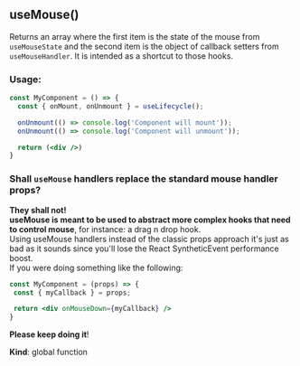 <a name="useMouse"></a>

## useMouse()
Returns an array where the first item is the state of the mouse from `useMouseState` and the second item
is the object of callback setters from `useMouseHandler`.
It is intended as a shortcut to those hooks.

### Usage:

```jsx harmony
const MyComponent = () => {
  const { onMount, onUnmount } = useLifecycle();

  onUnmount(() => console.log('Component will mount'));
  onUnmount(() => console.log('Component will unmount'));

  return (<div />)
}
```

### Shall `useMouse` handlers replace the standard mouse handler props?

**They shall not!**<br />
**useMouse is meant to be used to abstract more complex hooks that need to control mouse**, for instance:
a drag n drop hook.<br />
Using useMouse handlers instead of the classic props approach it's just as bad as it sounds since you'll
lose the React SyntheticEvent performance boost.<br />
If you were doing something like the following:

```jsx harmony
const MyComponent = (props) => {
 const { myCallback } = props;

 return <div onMouseDown={myCallback} />
}
```

**Please keep doing it**!

**Kind**: global function  
